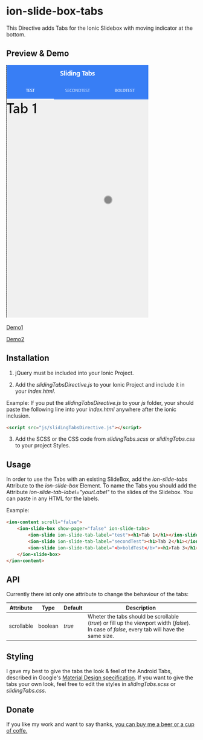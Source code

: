 # ion-slide-box-tabs
This Directive adds Tabs for the Ionic Slidebox with moving indicator at the bottom.

## Preview & Demo

![alt tag](/example/img/slideTabs.gif)

[Demo1](http://knorr.ruhr/ionicSlideBoxTabs/example/example1.html)

[Demo2](http://knorr.ruhr/ionicSlideBoxTabs/example/example2.html)

## Installation

1. jQuery must be included into your Ionic Project.

2. Add the *slidingTabsDirective.js* to your Ionic Project and include it in your *index.html*.

  Example:
  If you put the *slidingTabsDirective.js* to your *js* folder, your should paste the following line into your *index.html* anywhere after the ionic inclusion.

  ```html
  <script src="js/slidingTabsDirective.js"></script>
  ```

3. Add the SCSS or the CSS code from *slidingTabs.scss* or *slidingTabs.css* to your project Styles.

## Usage

In order to use the Tabs with an existing SlideBox, add the *ion-slide-tabs* Attribute to the *ion-slide-box* Element.
To name the Tabs you should add the Attribute *ion-slide-tab-label="yourLabel"* to the slides of the Slidebox. You can paste in any HTML for the labels.

Example:
```html
<ion-content scroll="false">
    <ion-slide-box show-pager="false" ion-slide-tabs>
        <ion-slide ion-slide-tab-label="test"><h1>Tab 1</h1></ion-slide>
        <ion-slide ion-slide-tab-label="secondTest"><h1>Tab 2</h1></ion-slide>
        <ion-slide ion-slide-tab-label="<b>boldTest</b>"><h1>Tab 3</h1></ion-slide>
    </ion-slide-box>
</ion-content>
```

## API
Currently there ist only one attribute to change the behaviour of the tabs:


|Attribute|Type|Default|Description
|-----------|------|-------------|---------|
| scrollable | boolean | *true* | Wheter the tabs should be scrollable (*true*) or fill up the viewport width (*false*). In case of *false*, every tab will have the same size.


## Styling
I gave my best to give the tabs the look & feel of the Android Tabs, described in Google's [Material Design specification](http://www.google.com/design/spec/components/tabs.html).
If you want to give the tabs your own look, feel free to edit the styles in *slidingTabs.scss* or *slidingTabs.css*.

## Donate

If you like my work and want to say thanks, [you can buy me a beer or a cup of coffe.](https://www.paypal.com/cgi-bin/webscr?cmd=_s-xclick&hosted_button_id=62CTVYDHF5LM8)

